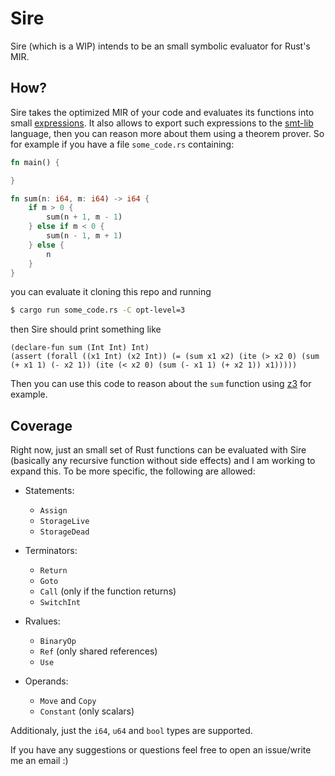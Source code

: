 # Sire
Sire (which is a WIP) intends to be an small symbolic evaluator for Rust's MIR.

## How?

Sire takes the optimized MIR of your code and evaluates its functions into small [expressions](https://github.com/christianpoveda/sire/blob/8b8a9f94398ac68b3b2b2b902c7980b3f0d7e647/src/interpreter.rs#L10). It also allows to export such expressions to the [smt-lib](http://smtlib.cs.uiowa.edu/) language, then you can reason more about them using a theorem prover.
So for example if you have a file `some_code.rs` containing:
```rust
fn main() {

}

fn sum(n: i64, m: i64) -> i64 {
    if m > 0 {
        sum(n + 1, m - 1)
    } else if m < 0 {
        sum(n - 1, m + 1)
    } else {
        n
    } 
}
```
you can evaluate it cloning this repo and running
```bash
$ cargo run some_code.rs -C opt-level=3
```
then Sire should print something like 
```
(declare-fun sum (Int Int) Int)
(assert (forall ((x1 Int) (x2 Int)) (= (sum x1 x2) (ite (> x2 0) (sum (+ x1 1) (- x2 1)) (ite (< x2 0) (sum (- x1 1) (+ x2 1)) x1)))))
```
Then you can use this code to reason about the `sum` function using [z3](https://rise4fun.com/Z3/F0Qk) for example.

## Coverage

Right now, just an small set of Rust functions can be evaluated with Sire (basically any recursive function without side effects) and I am working to expand this. To be more specific, the following are allowed:

- Statements:
    - `Assign`
    - `StorageLive`
    - `StorageDead`

- Terminators:
    - `Return`
    - `Goto`
    - `Call` (only if the function returns)
    - `SwitchInt`

- Rvalues:
    - `BinaryOp`
    - `Ref` (only shared references)
    - `Use`

- Operands:
    - `Move` and `Copy`
    - `Constant` (only scalars)

Additionaly, just the `i64`, `u64` and `bool` types are supported.

If you have any suggestions or questions feel free to open an issue/write me an email :)

